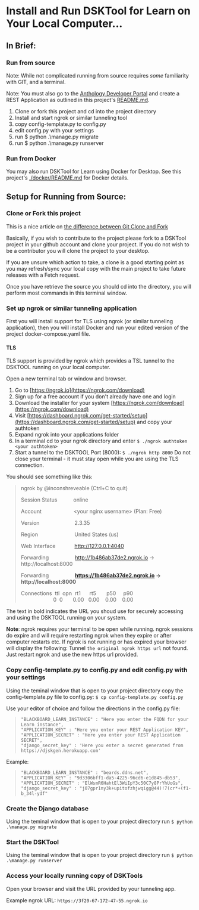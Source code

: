 # Install and Run DSKTool for Learn on Your Local Computer...

## In Brief:
### Run from source
Note: While not complicated running from source requires *some* familiarity with GIT, and a terminal. 

Note: You must also go to the [Anthology Developer Portal](https://developer.anthology.com) and create a REST Application as outlined in this project's [README.md](./README.md).

1. Clone or fork this project and cd into the project directory
3. Install and start ngrok or similar tunneling tool
4. copy config-template.py to config.py
5. edit config.py with your settings
6. run $ python .\manage.py migrate
7. run $ python .\manage.py runserver

### Run from Docker 
You may also run DSKTool for Learn using Docker for Desktop. See this project's  [./docker/README.md](./docker/README.md) for Docker details.

## Setup for Running from Source:
### Clone or Fork this project
This is a nice article on [the difference between Git Clone and Fork](https://www.toolsqa.com/git/difference-between-git-clone-and-git-fork/)

Basically, if you wish to contribute to the project please fork to a DSKTool project in your github account and clone your project. If you do not wish to be a contributor you will clone the project to your desktop.

If you are unsure which action to take, a clone is a good starting point as you may refresh/sync your local copy  with the main project to take future releases with a Fetch request.

Once you have retrieve the source you should cd into the directory, you will perform most commands in this terminal window.

### Set up ngrok or similar tunneling application
First you will install support for TLS using ngrok (or similar tunneling application), then you will install Docker and run your edited version of the project docker-compose.yaml file.

#### TLS
TLS support is provided by ngrok which provides a TSL tunnel to the DSKTOOL running on your local computer. 

Open a new terminal tab or window and browser.

1. Go to [https://ngrok.io](https://ngrok.com/download)
2. Sign up for a free account if you don't already have one and login
3. Download the installer for your system [https://ngrok.com/download](https://ngrok.com/download)
4. Visit [https://dashboard.ngrok.com/get-started/setup](https://dashboard.ngrok.com/get-started/setup) and copy your authtoken
5. Expand ngrok into your applications folder
6. In a terminal cd to your ngrok directory and enter `$ ./ngrok authtoken <your authtoken>`
5. Start a tunnel to the DSKTOOL Port (8000): `$ ./ngrok http 8000`
Do not close your terminal - it must stay open while you are using the TLS connection. 

You should see something like this:

> ngrok by @inconshreveable                                                    (Ctrl+C to quit)
> 
> Session Status&nbsp;&nbsp;&nbsp;&nbsp;&nbsp;&nbsp;&nbsp;&nbsp;&nbsp;&nbsp;&nbsp;online
> 
> Account&nbsp;&nbsp;&nbsp;&nbsp;&nbsp;&nbsp;&nbsp;&nbsp;&nbsp;&nbsp;&nbsp;&nbsp;&nbsp;&nbsp;&nbsp;&nbsp;&nbsp;&nbsp;&nbsp;&nbsp;&nbsp;&nbsp;&lt;your nginx username&gt; (Plan: Free)
> 
> Version&nbsp;&nbsp;&nbsp;&nbsp;&nbsp;&nbsp;&nbsp;&nbsp;&nbsp;&nbsp;&nbsp;&nbsp;&nbsp;&nbsp;&nbsp;&nbsp;&nbsp;&nbsp;&nbsp;&nbsp;&nbsp;&nbsp;&nbsp;&nbsp;2.3.35
> 
> Region&nbsp;&nbsp;&nbsp;&nbsp;&nbsp;&nbsp;&nbsp;&nbsp;&nbsp;&nbsp;&nbsp;&nbsp;&nbsp;&nbsp;&nbsp;&nbsp;&nbsp;&nbsp;&nbsp;&nbsp;&nbsp;&nbsp;&nbsp;&nbsp;&nbsp;United States (us)
> 
> Web Interface&nbsp;&nbsp;&nbsp;&nbsp;&nbsp;&nbsp;&nbsp;&nbsp;&nbsp;&nbsp;&nbsp;&nbsp;&nbsp;http://127.0.0.1:4040
> 
> Forwarding&nbsp;&nbsp;&nbsp;&nbsp;&nbsp;&nbsp;&nbsp;&nbsp;&nbsp;&nbsp;&nbsp;&nbsp;&nbsp;&nbsp;&nbsp;&nbsp;&nbsp;&nbsp;http://1b486ab37de2.ngrok.io -> http://localhost:8000
> 
> Forwarding&nbsp;&nbsp;&nbsp;&nbsp;&nbsp;&nbsp;&nbsp;&nbsp;&nbsp;&nbsp;&nbsp;&nbsp;&nbsp;&nbsp;&nbsp;&nbsp;&nbsp;&nbsp;**https://1b486ab37de2.ngrok.io -> http://localhost:8000**
> 
> Connections&nbsp;&nbsp;ttl&nbsp;&nbsp;opn&nbsp;&nbsp;rt1&nbsp;&nbsp;&nbsp;&nbsp;&nbsp;&nbsp;rt5&nbsp;&nbsp;&nbsp;&nbsp;&nbsp;&nbsp;&nbsp;p50&nbsp;&nbsp;&nbsp;&nbsp;&nbsp;p90
>&nbsp;&nbsp;&nbsp;&nbsp;&nbsp;&nbsp;&nbsp;&nbsp;&nbsp;&nbsp;&nbsp;&nbsp;&nbsp;&nbsp;&nbsp;&nbsp;&nbsp;&nbsp;&nbsp;&nbsp;&nbsp;&nbsp;0&nbsp;&nbsp;0&nbsp;&nbsp;&nbsp;&nbsp;&nbsp;&nbsp;&nbsp;0.00&nbsp;&nbsp;&nbsp;0.00&nbsp;&nbsp;&nbsp;&nbsp;0.00&nbsp;&nbsp;&nbsp;&nbsp;0.00

The text in bold indicates the URL you shoud use for securely accessing and using the DSKTOOL running on your system.

**Note**: ngrok requires your terminal to be open while running. ngrok sessions do expire and will require restarting ngrok when they expire or after computer restarts etc. If ngrok is not running or has expired your browser will display the following: Tunnel `the original ngrok https url` not found. Just restart ngrok and use the new https url provided.

### Copy config-template.py to config.py and edit config.py with your settings
Using the teminal window that is open to your project directory copy the config-template.py file to config.py:
`$ cp config-template.py config.py
`

Use your editor of choice and follow the directions in the config.py file:

>     "BLACKBOARD_LEARN_INSTANCE" : "Here you enter the FQDN for your Learn instance",
>     "APPLICATION_KEY" : "Here you enter your REST Application KEY",
>     "APPLICATION_SECRET" : "Here you enter your REST Application SECRET",
>     "django_secret_key" : 'Here you enter a secret generated from https://djskgen.herokuapp.com'

Example:
>     "BLACKBOARD_LEARN_INSTANCE" : "beards.ddns.net",
>     "APPLICATION_KEY" : "9d3306bff1-da5-4225-96cd6-e1d845-db53",
>     "APPLICATION_SECRET" : "ElWsmR6HahtEl3WiIpY3c50C7y8PrYhUoGs",
>     "django_secret_key" : "j07gpr1ny3k+upitofzhjwqigg@44)!7(cr*+(f1-b_34l-ydf"


### Create the Django database 
Using the teminal window that is open to your project directory run `$ python .\manage.py migrate`

### Start the DSKTool
Using the teminal window that is open to your project directory run `$ python .\manage.py runserver`

### Access your locally running copy of DSKTools
Open your browser and visit the URL provided by your tunneling app. 

Example ngrok URL: `https://3f20-67-172-47-55.ngrok.io`
